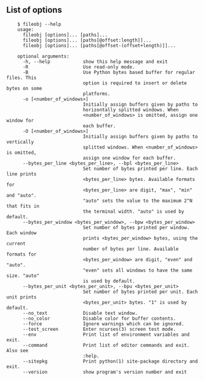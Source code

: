 ## List of options

        $ fileobj --help
        usage: 
          fileobj [options]... [paths]...
          fileobj [options]... [paths[@offset:length]]...
          fileobj [options]... [paths[@offset-(offset+length)]]...
        
        optional arguments:
          -h, --help            show this help message and exit
          -R                    Use read-only mode.
          -B                    Use Python bytes based buffer for regular files. This
                                option is required to insert or delete bytes on some
                                platforms.
          -o [<number_of_windows>]
                                Initially assign buffers given by paths to
                                horizontally splitted windows. When
                                <number_of_windows> is omitted, assign one window for
                                each buffer.
          -O [<number_of_windows>]
                                Initially assign buffers given by paths to vertically
                                splitted windows. When <number_of_windows> is omitted,
                                assign one window for each buffer.
          --bytes_per_line <bytes_per_line>, --bpl <bytes_per_line>
                                Set number of bytes printed per line. Each line prints
                                <bytes_per_line> bytes. Available formats for
                                <bytes_per_line> are digit, "max", "min" and "auto".
                                "auto" sets the value to the maximum 2^N that fits in
                                the terminal width. "auto" is used by default.
          --bytes_per_window <bytes_per_window>, --bpw <bytes_per_window>
                                Set number of bytes printed per window. Each window
                                prints <bytes_per_window> bytes, using the current
                                number of bytes per line. Available formats for
                                <bytes_per_window> are digit, "even" and "auto".
                                "even" sets all windows to have the same size. "auto"
                                is used by default.
          --bytes_per_unit <bytes_per_unit>, --bpu <bytes_per_unit>
                                Set number of bytes printed per unit. Each unit prints
                                <bytes_per_unit> bytes. "1" is used by default.
          --no_text             Disable text window.
          --no_color            Disable color for buffer contents.
          --force               Ignore warnings which can be ignored.
          --test_screen         Enter ncurses(3) screen test mode.
          --env                 Print list of environment variables and exit.
          --command             Print list of editor commands and exit. Also see
                                :help.
          --sitepkg             Print python(1) site-package directory and exit.
          --version             show program's version number and exit

